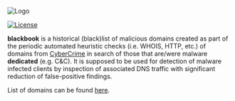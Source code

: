 ![Logo](https://i.imgur.com/MvnAIlp.jpg)

[![License](https://img.shields.io/badge/license-Public_domain-red.svg)](https://wiki.creativecommons.org/wiki/Public_domain)

**blackbook** is a historical (black)list of malicious domains created as part of the periodic automated heuristic checks (i.e. WHOIS, HTTP, etc.) of domains from [CyberCrime](https://cybercrime-tracker.net/) in search of those that are/were malware **dedicated** (e.g. C&C). It is supposed to be used for detection of malware infected clients by inspection of associated DNS traffic with significant reduction of false-positive findings.

List of domains can be found [here](blackbook.csv).
